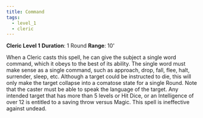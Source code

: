 ```yaml
---
title: Command
tags:
  - level_1
  - cleric
---
```

**Cleric Level 1**
**Duration**: 1 Round
**Range**: 10'

When a Cleric casts this spell, he can give the subject a single word command, which it obeys to the best of its ability. The single word must make sense as a single command, such as approach, drop, fall, flee, halt, surrender, sleep, etc. Although a target could be instructed to die, this will only make the target collapse into a comatose state for a single Round. Note that the caster must be able to speak the language of the target. Any intended target that has more than 5 levels or Hit Dice, or an Intelligence of over 12 is entitled to a saving throw versus Magic. This spell is ineffective against undead.